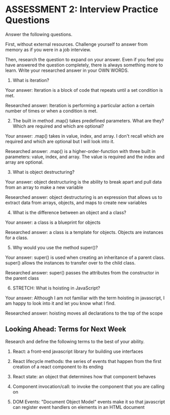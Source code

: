 # ASSESSMENT 2: Interview Practice Questions

Answer the following questions.

First, without external resources. Challenge yourself to answer from memory as if you were in a job interview.

Then, research the question to expand on your answer. Even if you feel you have answered the question completely, there is always something more to learn. Write your researched answer in your OWN WORDS.

1. What is iteration?

  Your answer: Iteration is a block of code that repeats until a set condition is met. 

  Researched answer: Iteration is performing a particular action a certain number of times or when a condition is met.



2. The built in method .map() takes predefined parameters. What are they? Which are required and which are optional?

  Your answer: .map() takes in value, index, and array. I don't recall which are required and which are optional but I will look into it.

  Researched answer: .map() is a higher-order-function with three built in parameters: value, index, and array. The value is required and the index and array are optional. 



3. What is object destructuring?

  Your answer: object destructuring is the ability to break apart and pull data from an array to make a new variable

  Researched answer: object destructuring is an expression that allows us to extract data from arrays, objects, and maps to create new variables



4. What is the difference between an object and a class?

  Your answer: a class is a blueprint for objects

  Researched answer: a class is a template for objects. Objects are instances for a class. 



5. Why would you use the method super()?

  Your answer: super() is used when creating an inheritance of a parent class. super() allows the instances to transfer over to the child class.

  Researched answer: super() passes the attributes from the constructor in the parent class



6. STRETCH: What is hoisting in JavaScript?

  Your answer: Although I am not familiar with the term hoisting in javascript, I am happy to look into it and let you know what I find.

  Researched answer: hoisting moves all declarations to the top of the scope



## Looking Ahead: Terms for Next Week

Research and define the following terms to the best of your ability.

1. React: a front-end javascript library for building use interfaces

2. React lifecycle methods: the series of events that happen from the first creation of a react component to its ending

3. React state: an object that determines how that component behaves

4. Component invocation/call: to invoke the component that you are calling on

5. DOM Events: "Document Object Model" events make it so that javascript can register event handlers on elements in an HTML document
